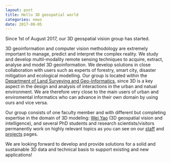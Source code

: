 ```yaml
---
layout: post
title: Hello 3D geospatial world
categories: news
date: 2017-08-05
---
```


Since 1st of August 2017, our 3D geospatial vision group has started.

3D geoinformation and computer vision methodology are extremely important to manage, predict and interpret the complex reality. We study and develop multil-modality remote sensing techniques to acquire, extract, analyse and model 3D geoinformation. We develop solutions in close collaboration with users such as experts of forestry, smart city, disaster mitigation and ecological modelling. Our group is located within the [Department of Land Surveying and Geo-Informatics](http://www.lsgi.polyu.edu.hk/home/index.asp), since 3D is a key aspect in the design and analysis of interactions in the urban and natual environment. We are therefore very close to the main users of urban and enviromental informatics who can advance in their own domain by using ours and vice versa.

Our group consists of one faculty member and  with different but completing expertise in the domain of 3D modeling: [Wei Yao](https://yweirt.github.io) (3D geospatial vision and intelligence), and several PhD students and research scientists/visitors permanently work on highly relevant topics as you can see on our [staff](/about) and [projects](/projects) pages.

We are looking forward to develop and provide solutions for a solid and sustainable 3D data and technical basis to support existing and new applications!


